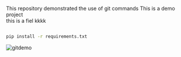 This repository demonstrated the use of git commands
This is a demo project \
this is a fiel
kkkk


```bash

pip install -r requirements.txt
 ```

 ![gitdemo](./screenshots/apple.jpg)

